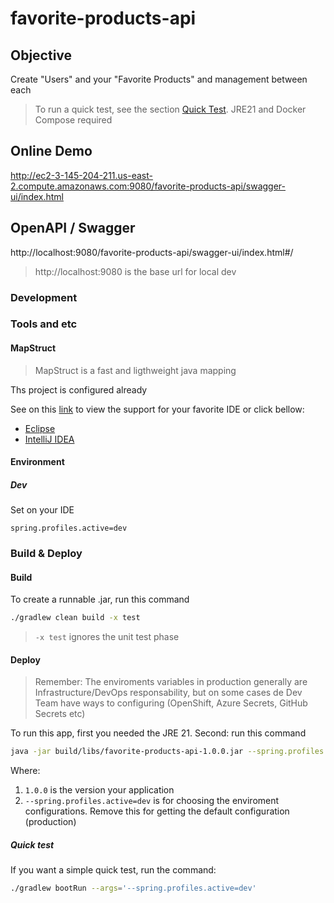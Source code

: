 # favorite-products-api

## Objective

Create "Users" and your "Favorite Products" and management between each

> To run a quick test, see the section [Quick Test](#quick-test). JRE21 and Docker Compose required

## Online Demo

http://ec2-3-145-204-211.us-east-2.compute.amazonaws.com:9080/favorite-products-api/swagger-ui/index.html

## OpenAPI / Swagger

http://localhost:9080/favorite-products-api/swagger-ui/index.html#/

>http://localhost:9080 is the base url for local dev

### Development

### Tools and etc

#### MapStruct

>MapStruct is a fast and ligthweight java mapping

Ths project is configured already

See on this [link](https://mapstruct.org/documentation/ide-support/) to view the support for your favorite IDE or click bellow:

 - [Eclipse](https://mapstruct.org/documentation/ide-support/#eclipse)
 - [IntelliJ IDEA](https://mapstruct.org/documentation/ide-support/#intellij-idea)

#### Environment

##### Dev

Set on your IDE

```
spring.profiles.active=dev

```

### Build & Deploy

#### Build

To create a runnable .jar, run this command

```bash
./gradlew clean build -x test
```

> ```-x test``` ignores the unit test phase


#### Deploy

> Remember: The enviroments variables in production generally are Infrastructure/DevOps responsability, but on some cases de Dev Team have ways to configuring (OpenShift, Azure Secrets, GitHub Secrets etc)

To run this app, first you needed the JRE 21.
Second: run this command

```bash
java -jar build/libs/favorite-products-api-1.0.0.jar --spring.profiles.active=dev
```

Where:

1. ```1.0.0``` is the version your application
2. ```--spring.profiles.active=dev``` is for choosing the enviroment configurations. Remove this for getting the default configuration (production)


##### Quick test

If you want a simple quick test, run the command:


```bash
./gradlew bootRun --args='--spring.profiles.active=dev'
```

